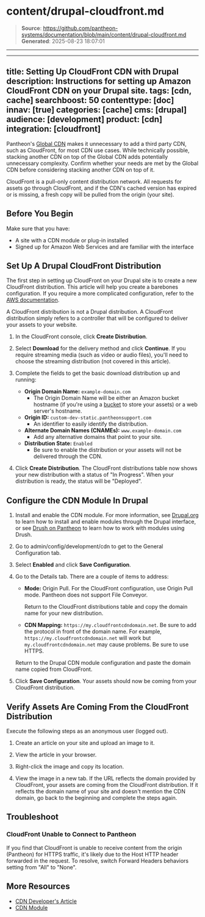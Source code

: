 # content/drupal-cloudfront.md

> **Source**: https://github.com/pantheon-systems/documentation/blob/main/content/drupal-cloudfront.md
> **Generated**: 2025-08-23 18:07:01

---

---
title: Setting Up CloudFront CDN with Drupal
description: Instructions for setting up Amazon CloudFront CDN on your Drupal site.
tags: [cdn, cache]
searchboost: 50
contenttype: [doc]
innav: [true]
categories: [cache]
cms: [drupal]
audience: [development]
product: [cdn]
integration: [cloudfront]
---

Pantheon's [Global CDN](/guides/global-cdn) makes it unnecessary to add a third party CDN, such as CloudFront, for most CDN use cases. While technically possible, stacking another CDN on top of the Global CDN adds potentially unnecessary complexity. Confirm whether your needs are met by the Global CDN before considering stacking another CDN on top of it.

CloudFront is a pull-only content distribution network. All requests for assets go through CloudFront, and if the CDN's cached version has expired or is missing, a fresh copy will be pulled from the origin (your site).

## Before You Begin

Make sure that you have:

* A site with a CDN module or plug-in installed
* Signed up for Amazon Web Services and are familiar with the interface

## Set Up A Drupal CloudFront Distribution

The first step in setting up CloudFront on your Drupal site is to create a new CloudFront distribution. This article will help you create a barebones configuration. If you require a more complicated configuration, refer to the [AWS documentation](https://docs.aws.amazon.com/AmazonCloudFront/latest/DeveloperGuide/Introduction.html).

<Alert title="Note" type="info">

A CloudFront distribution is not a Drupal distribution. A CloudFront distribution simply refers to a controller that will be configured to deliver your assets to your website.

</Alert>

1. In the CloudFront console, click **Create Distribution**.

2. Select **Download** for the delivery method and click **Continue**. If you require streaming media (such as video or audio files), you'll need to choose the streaming distribution (not covered in this article).

3. Complete the fields to get the basic download distribution up and running:

   * **Origin Domain Name:** `example-domain.com`
     * The Origin Domain Name will be either an Amazon bucket hostname (if you're using a [bucket](https://docs.aws.amazon.com/AmazonS3/latest/dev/UsingBucket.html) to store your assets) or a web server's hostname.
   * **Origin ID:** `custom-dev-static.pantheonsupport.com`
     * An identifier to easily identify the distribution.
   * **Alternate Domain Names (CNAMEs):** `www.example-domain.com`
     * Add any alternative domains that point to your site.
   * **Distribution State:** `Enabled`
     * Be sure to enable the distribution or your assets will not be delivered through the CDN.

4. Click **Create Distribution**. The CloudFront distributions table now shows your new distribution with a status of "In Progress". When your distribution is ready, the status will be "Deployed".

## Configure the CDN Module In Drupal

1. Install and enable the CDN module. For more information, see  [Drupal.org](https://drupal.org/documentation/install/modules-themes) to learn how to install and enable modules through the Drupal interface, or see [Drush on Pantheon](/guides/drush) to learn how to work with modules using Drush.
2. Go to admin/config/development/cdn to get to the General Configuration tab.
3. Select **Enabled** and click **Save Configuration**.
4. Go to the Details tab. There are a couple of items to address:
   * **Mode:** Origin Pull. For the CloudFront configuration, use Origin Pull mode. Pantheon does not support File Conveyor.

       Return to the CloudFront distributions table and copy the domain name for your new distribution.  
   * **CDN Mapping:** `https://my.cloudfrontcdndomain.net`. Be sure to add the protocol in front of the domain name. For example, `https://my.cloudfrontcdndomain.net` will work but `my.cloudfrontcdndomain.net` may cause problems. Be sure to use HTTPS.

   Return to the Drupal CDN module configuration and paste the domain name copied from CloudFront.

5. Click **Save Configuration**. Your assets should now be coming from your CloudFront distribution.

## Verify Assets Are Coming From the CloudFront Distribution

<Alert title="Note" type="info">

Execute the following steps as an anonymous user (logged out).

</Alert>

1. Create an article on your site and upload an image to it.

2. View the article in your browser.

3. Right-click the image and copy its location.

4. View the image in a new tab. If the URL reflects the domain provided by CloudFront, your assets are coming from the CloudFront distribution. If it reflects the domain name of your site and doesn't mention the CDN domain, go back to the beginning and complete the steps again.

## Troubleshoot

### CloudFront Unable to Connect to Pantheon
If you find that CloudFront is unable to receive content from the origin (Pantheon) for HTTPS traffic, it's likely due to the Host HTTP header forwarded in the request. To resolve, switch Forward Headers behaviors setting from "All" to "None".

## More Resources

* [CDN Developer's Article](http://wimleers.com/article/easy-drupal-cdn-integration-for-fun-and-profit)
* [CDN Module](https://drupal.org/project/CDN)
